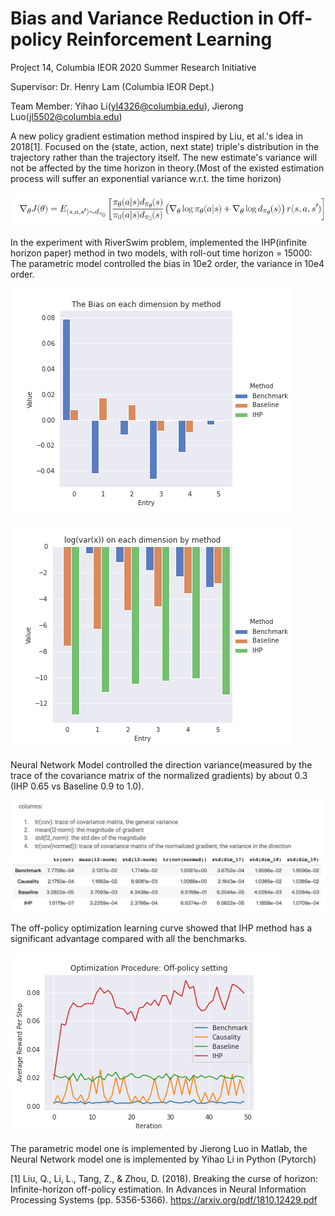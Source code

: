 # Bias and Variance Reduction in Off-policy Reinforcement Learning
Project 14, Columbia IEOR 2020 Summer Research Initiative

Supervisor: Dr. Henry Lam (Columbia IEOR Dept.)

Team Member: Yihao Li(yl4326@columbia.edu), 
             Jierong Luo(jl5502@columbia.edu)
             
A new policy gradient estimation method inspired by Liu, et al.'s idea in 2018[1]. Focused on the (state, action, next state) triple's distribution in the trajectory rather than the trajectory itself. The new estimate's variance will not be affected by the time horizon in theory.(Most of the existed estimation process will suffer an exponential variance w.r.t. the time horizon)

![New Estimation Method](visualization/formula.png)

In the experiment with RiverSwim problem, implemented the IHP(infinite horizon paper) method in two models, with roll-out time horizon = 15000:
The parametric model controlled the bias in 10e2 order, the variance in 10e4 order.

![Parametric Bias](visualization/parametric_image_bias.png)

![Parametric Variance](visualization/parametric_image_variance.png)

Neural Network Model controlled the direction variance(measured by the trace of the covariance matrix of the normalized gradients) by about 0.3 (IHP 0.65 vs Baseline 0.9 to 1.0).

![NN_variance](visualization/Variance_data.png)

The off-policy optimization learning curve showed that IHP method has a significant advantage compared with all the benchmarks.

![NN_Optimization](visualization/off-policy_optimization.png)

The parametric model one is implemented by Jierong Luo in Matlab, the Neural Network model one is implemented by Yihao Li in Python (Pytorch)

[1] Liu, Q., Li, L., Tang, Z., & Zhou, D. (2018). Breaking the curse of horizon: Infinite-horizon off-policy estimation. In Advances in Neural Information Processing Systems (pp. 5356-5366). https://arxiv.org/pdf/1810.12429.pdf 
